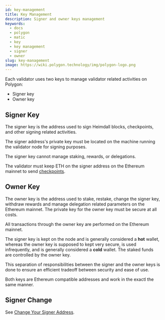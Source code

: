 ```yaml
---
id: key-management
title: Key Management
description: Signer and owner keys management
keywords:
  - docs
  - polygon
  - matic
  - key
  - key management
  - signer
  - owner
slug: key-management
image: https://wiki.polygon.technology/img/polygon-logo.png
---
```


Each validator uses two keys to manage validator related activities on Polygon:

* Signer key
* Owner key

## Signer Key

The signer key is the address used to sign Heimdall blocks, checkpoints, and other signing related activities.

The signer address's private key must be located on the machine running the validator node for signing purposes.

The signer key cannot manage staking, rewards, or delegations.

The validator must keep ETH on the signer address on the Ethereum mainnet to send [checkpoints](/docs/maintain/glossary.md#checkpoint-transaction).

## Owner Key

The owner key is the address used to stake, restake, change the signer key, withdraw rewards and manage delegation related parameters on the Ethereum mainnet. The private key for the owner key must be secure at all costs.

All transactions through the owner key are performed on the Ethereum mainnet.

The signer key is kept on the node and is generally considered a **hot** wallet, whereas the owner key is supposed to kept very secure, is used infrequently, and is generally considered a **cold** wallet. The staked funds are controlled by the owner key.

This separation of responsibilities between the signer and the owner keys is done to ensure an efficient tradeoff between security and ease of use.

Both keys are Ethereum compatible addresses and work in the exactl the same manner.

## Signer Change

See [Change Your Signer Address](/docs/pos/operate/validator/change-signer-address).
